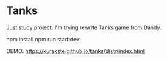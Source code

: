 # Tanks
Just study project. I'm trying rewrite Tanks game from Dandy. 

npm install
npm run start:dev

DEMO: https://kurakste.github.io/tanks/distr/index.html
